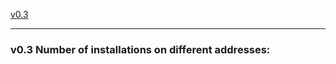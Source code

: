 <a href="#v03" title="GClh II Version 0.3 (05.02.2017)">v0.3</a> &nbsp; 

---
### v0.3 Number of installations on different addresses:

